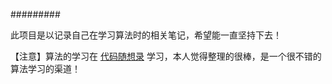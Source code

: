 #########

此项目是以记录自己在学习算法时的相关笔记，希望能一直坚持下去！

【注意】算法的学习在 [代码随想录](https://programmercarl.com/) 学习，本人觉得整理的很棒，是一个很不错的算法学习的渠道！


